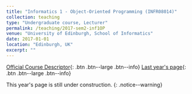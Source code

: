 ```yaml
---
title: "Informatics 1 - Object-Oriented Programming (INFR08014)"
collection: teaching
type: "Undergraduate course, Lecturer"
permalink: /teaching/2017-sem2-inf1OP
venue: "University of Edinburgh, School of Informatics"
date: 2017-01-01
location: "Edinburgh, UK"
excerpt: ""
---
```

[Official Course Descriptor](http://www.drps.ed.ac.uk/17-18/dpt/cxinfr08014.htm){: .btn .btn--large .btn--info}
[Last year's page](http://www.inf.ed.ac.uk/teaching/courses/inf1/op/){: .btn .btn--large .btn--info} 

This year's page is still under construction. 
{: .notice--warning}
